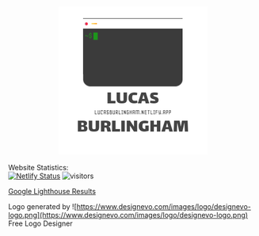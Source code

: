 <p align="center">
<img src="logo.png"></img></p>

Website Statistics:<br>
[![Netlify Status](https://api.netlify.com/api/v1/badges/10028731-e31a-46af-8d9a-da10818f9066/deploy-status)](https://app.netlify.com/sites/lucasburlingham/deploys) ![visitors](https://visitor-badge.glitch.me/badge?page_id=lucasburlingham.visitor-badge)


[Google Lighthouse Results](https://lighthouse-dot-webdotdevsite.appspot.com/lh/html?url=https%3A%2F%2Flucasburlingham.netlify.app%2F)




Logo generated by ![https://www.designevo.com/images/logo/designevo-logo.png](https://www.designevo.com/images/logo/designevo-logo.png) Free Logo Designer
